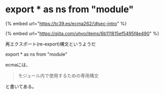 # export \* as ns from "module"

{% embed url="https://tc39.es/ecma262/\#sec-intro" %}

{% embed url="https://qiita.com/uhyo/items/6b111815ef5495f4e490" %}

再エクスポート\(re-export\)構文というようだ

 export \* as ns from "module"

ecmaには、

> モジュール内で使用するための専用構文

と書いてある。

